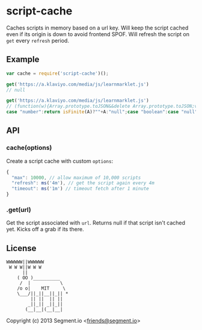
# script-cache

  Caches scripts in memory based on a url key. Will keep the script cached even if its origin is down to avoid frontend SPOF. Will refresh the script on `get` every `refresh` period.

## Example

```js
var cache = require('script-cache')();

get('https://a.klaviyo.com/media/js/learnmarklet.js')
// null

get('https://a.klaviyo.com/media/js/learnmarklet.js')
// (function(w){Array.prototype.toJSON&&delete Array.prototype.toJSON;var M;M||(M={});(function(){function a(a){return 10>a?"0"+a:a}function b(a){e.lastIndex=0;return e.test(a)?'"'+a.replace(e,function(a){var b=i[a];return"string"===typeof b?b:"\\u"+("0000"+a.charCodeAt(0).toString(16)).slice(-4)})+'"':'"'+a+'"'}function c(a,d){var e,i,k,u,o=h,m,A=d[a];A&&"object"===typeof A&&"function"===typeof A.toJSON&&(A=A.toJSON(a));"function"===typeof n&&(A=n.call(d,a,A));switch(typeof A){case "string":return b(A);
case "number":return isFinite(A)?""+A:"null";case "boolean":case "null":return""+A;case "object":if(!A)return"null";h+=f;m=[];if("[object Array]"===Object.pr ..
```

## API

### cache(options)

  Create a script cache with custom `options`:

```js
{
  "max": 10000, // allow maximum of 10,000 scripts
  "refresh": ms('4m'), // get the script again every 4m
  "timeout": ms('1m') // timeout fetch after 1 minute
}
```

### .get(url)

  Get the script associated with `url`. Returns null if that script isn't cached yet. Kicks off a grab if its there.

## License

```
WWWWWW||WWWWWW
 W W W||W W W
      ||
    ( OO )__________
     /  |           \
    /o o|    MIT     \
    \___/||_||__||_|| *
         || ||  || ||
        _||_|| _||_||
       (__|__|(__|__|
```

Copyright (c) 2013 Segment.io &lt;friends@segment.io&gt;